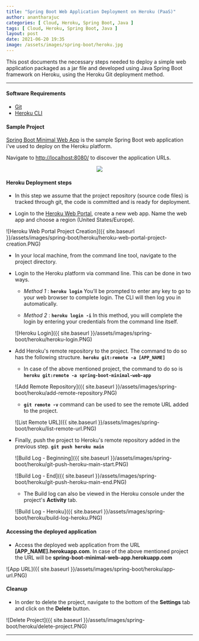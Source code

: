 ```yaml
---
title: "Spring Boot Web Application Deployment on Heroku (PaaS)"
author: anantharajuc
categories: [ Cloud, Heroku, Spring Boot, Java ]
tags: [ Cloud, Heroku, Spring Boot, Java ]
layout: post
date: 2021-06-20 19:35
image: /assets/images/spring-boot/heroku.jpg
---
```


This post documents the necessary steps needed to deploy a simple web application packaged as a jar file and developed using Java Spring Boot framework on Heroku, using the Heroku Git deployment method.

---

#### Software Requirements

- [Git](https://git-scm.com/downloads)
- [Heroku CLI](https://devcenter.heroku.com/articles/heroku-cli#download-and-install)

#### Sample Project

[Spring Boot Minimal Web App](https://github.com/AnanthaRajuC/Spring-Boot-Minimal-Web-App) is the sample Spring Boot web application i've used to deploy on the Heroku platform. 

Navigate to [http://localhost:8080/](http://localhost:8080/) to discover the application URLs.

<div style="text-align:center"><img src="{{ site.baseurl }}/assets/imagesimages/common/spring-boot-minimal-web-app.PNG" /></div>

#### Heroku Deployment steps

- In this step we assume that the project repository (source code files) is tracked through git, the code is committed and is ready for deployment.

- Login to the [Heroku Web Portal](https://id.heroku.com/login), create a new web app. Name the web app and choose a region (United States/Europe).

![Heroku Web Portal Project Creation]({{ site.baseurl }}/assets/images/spring-boot/heroku/heroku-web-portal-project-creation.PNG)  

- In your local machine, from the command line tool, navigate to the project directory.

- Login to the Heroku platform via command line. This can be done in two ways.

	- *Method 1* : **`heroku login`** You’ll be prompted to enter any key to go to your web browser to complete login. The CLI will then log you in automatically.
	
	- *Method 2* : **`heroku login -i`** In this method, you will complete the login by entering your credentials from the command line itself.  
	
	![Heroku Login]({{ site.baseurl }}/assets/images/spring-boot/heroku/heroku-login.PNG)  
	
- Add Heroku's remote repository to the project. The command to do so has the following structure. **`heroku git:remote -a [APP_NAME]`**

	- In case of the above mentioned project, the command to do so is **`heroku git:remote -a spring-boot-minimal-web-app`**  
	
	![Add Remote Repository]({{ site.baseurl }}/assets/images/spring-boot/heroku/add-remote-repository.PNG)  
	
	- **`git remote -v`** command can be used to see the remote URL added to the project.  
	
	![List Remote URL]({{ site.baseurl }}/assets/images/spring-boot/heroku/list-remote-url.PNG)  

- Finally, push the project to Heroku's remote repository added in the previous step. **`git push heroku main`**

	![Build Log - Beginning]({{ site.baseurl }}/assets/images/spring-boot/heroku/git-push-heroku-main-start.PNG)    

	![Build Log - End]({{ site.baseurl }}/assets/images/spring-boot/heroku/git-push-heroku-main-end.PNG)   

	- The Build log can also be viewed in the Heroku console under the project's **Activity** tab.

	![Build Log - Heroku]({{ site.baseurl }}/assets/images/spring-boot/heroku/build-log-heroku.PNG)  
	
#### Accessing the deployed application	

- Access the deployed web application from the URL **[APP_NAME].herokuapp.com**. In case of the above mentioned project the URL will be **spring-boot-minimal-web-app.herokuapp.com**

![App URL]({{ site.baseurl }}/assets/images/spring-boot/heroku/app-url.PNG)  

#### Cleanup

- In order to delete the project, navigate to the bottom of the **Settings** tab and click on the **Delete** button.

![Delete Project]({{ site.baseurl }}/assets/images/spring-boot/heroku/delete-project.PNG)  

--- 